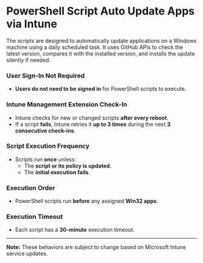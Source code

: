 # PowerShell Script Auto Update Apps via Intune

The scripts are designed to automatically update applications on a Windows machine using a daily scheduled task. It uses GitHub APIs to check the latest version, compares it with the installed version, and installs the update silently if needed.

### User Sign-In Not Required
- **Users do not need to be signed in** for PowerShell scripts to execute.

### Intune Management Extension Check-In
- Intune checks for new or changed scripts **after every reboot**.
- If a script **fails**, Intune retries it **up to 3 times** during the next **3 consecutive check-ins**.

### Script Execution Frequency
- Scripts run **once** unless:
  - The **script or its policy is updated**.
  - The **initial execution fails**.

### Execution Order
- PowerShell scripts run **before** any assigned **Win32 apps**.

### Execution Timeout
- Each script has a **30-minute** execution timeout.

---

**Note:** These behaviors are subject to change based on Microsoft Intune service updates.

